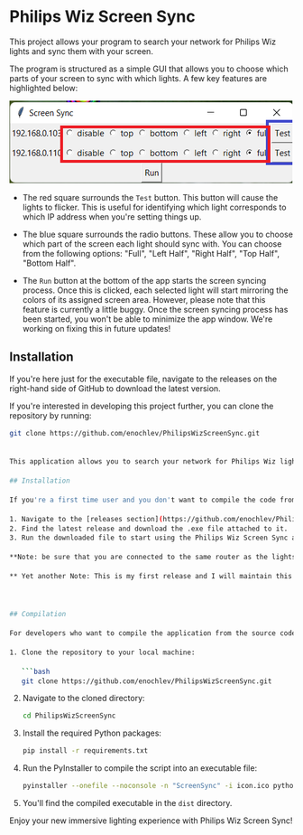 # Philips Wiz Screen Sync
This project allows your program to search your network for Philips Wiz lights and sync them with your screen.

The program is structured as a simple GUI that allows you to choose which parts of your screen to sync with which lights. A few key features are highlighted below:

![App screenshot](screenshot.png)

- The red square surrounds the `Test` button. This button will cause the lights to flicker. This is useful for identifying which light corresponds to which IP address when you're setting things up. 

- The blue square surrounds the radio buttons. These allow you to choose which part of the screen each light should sync with. You can choose from the following options: "Full", "Left Half", "Right Half", "Top Half", "Bottom Half". 

- The `Run` button at the bottom of the app starts the screen syncing process. Once this is clicked, each selected light will start mirroring the colors of its assigned screen area. However, please note that this feature is currently a little buggy. Once the screen syncing process has been started, you won't be able to minimize the app window. We're working on fixing this in future updates!

## Installation

If you're here just for the executable file, navigate to the releases on the right-hand side of GitHub to download the latest version.

If you're interested in developing this project further, you can clone the repository by running:

```bash
git clone https://github.com/enochlev/PhilipsWizScreenSync.git


This application allows you to search your network for Philips Wiz lights and make their screens sync. It's a great tool for creating an immersive lighting environment based on what's currently displayed on your screen. 

## Installation

If you're a first time user and you don't want to compile the code from source, you can simply download the ready-to-use executable file. Follow these steps:

1. Navigate to the [releases section](https://github.com/enochlev/PhilipsWizScreenSync/releases) on the right-hand side of the GitHub page.
2. Find the latest release and download the .exe file attached to it.
3. Run the downloaded file to start using the Philips Wiz Screen Sync application.

**Note: be sure that you are connected to the same router as the lights are.

** Yet another Note: This is my first release and I will maintain this more, add compatibilities if I get support.



## Compilation

For developers who want to compile the application from the source code, you need to have Python installed in your system. Here are the steps to compile it:

1. Clone the repository to your local machine:

   ```bash
   git clone https://github.com/enochlev/PhilipsWizScreenSync.git
   ```
2. Navigate to the cloned directory:

   ```bash
   cd PhilipsWizScreenSync
   ```
3. Install the required Python packages:

   ```bash
   pip install -r requirements.txt
   ```
4. Run the PyInstaller to compile the script into an executable file:

   ```bash
   pyinstaller --onefile --noconsole -n "ScreenSync" -i icon.ico pythonLights.py
   ```
5. You'll find the compiled executable in the `dist` directory. 

Enjoy your new immersive lighting experience with Philips Wiz Screen Sync!